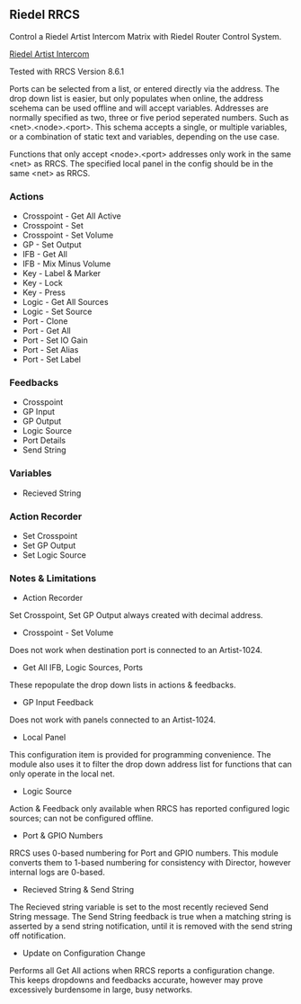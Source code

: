 ## Riedel RRCS

Control a Riedel Artist Intercom Matrix with Riedel Router Control System.

[Riedel Artist Intercom](https://www.riedel.net/en/products-solutions/intercom/artist-matrix-intercom/software)

Tested with RRCS Version 8.6.1

Ports can be selected from a list, or entered directly via the address. The drop down list is easier, but only populates when online, the address scehema can be used offline and will accept variables. Addresses are normally specified as two, three or five period seperated numbers. Such as \<net\>.\<node\>.\<port\>. This schema accepts a single, or multiple variables, or a combination of static text and variables, depending on the use case.

Functions that only accept \<node\>.\<port\> addresses only work in the same \<net\> as RRCS. The specified local panel in the config should be in the same \<net\> as RRCS.

### Actions

- Crosspoint - Get All Active
- Crosspoint - Set
- Crosspoint - Set Volume
- GP - Set Output
- IFB - Get All
- IFB - Mix Minus Volume
- Key - Label & Marker
- Key - Lock
- Key - Press
- Logic - Get All Sources
- Logic - Set Source
- Port - Clone
- Port - Get All
- Port - Set IO Gain
- Port - Set Alias
- Port - Set Label

### Feedbacks

- Crosspoint
- GP Input
- GP Output
- Logic Source
- Port Details
- Send String

### Variables

- Recieved String

### Action Recorder

- Set Crosspoint
- Set GP Output
- Set Logic Source

### Notes & Limitations

- Action Recorder

Set Crosspoint, Set GP Output always created with decimal address.

- Crosspoint - Set Volume

Does not work when destination port is connected to an Artist-1024.

- Get All IFB, Logic Sources, Ports

These repopulate the drop down lists in actions & feedbacks.

- GP Input Feedback

Does not work with panels connected to an Artist-1024.

- Local Panel

This configuration item is provided for programming convenience. The module also uses it to filter the drop down address list for functions that can only operate in the local net.

- Logic Source

Action & Feedback only available when RRCS has reported configured logic sources; can not be configured offline.

- Port & GPIO Numbers

RRCS uses 0-based numbering for Port and GPIO numbers. This module converts them to 1-based numbering for consistency with Director, however internal logs are 0-based.

- Recieved String & Send String

The Recieved string variable is set to the most recently recieved Send String message. The Send String feedback is true when a matching string is asserted by a send string notification, until it is removed with the send string off notification.

- Update on Configuration Change

Performs all Get All actions when RRCS reports a configuration change. This keeps dropdowns and feedbacks accurate, however may prove excessively burdensome in large, busy networks.
